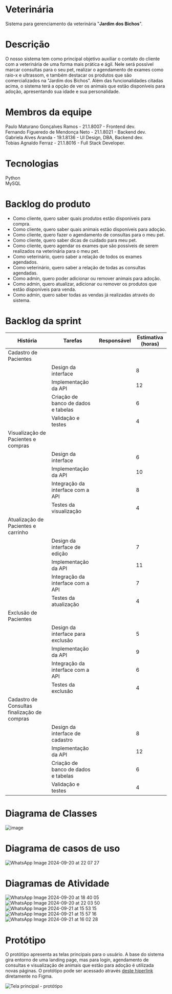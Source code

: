 # Veterinária

Sistema para gerenciamento da veterinária "**Jardim dos Bichos**".

# Descrição

O nosso sistema tem como principal objetivo auxiliar o contato do cliente com a veterinária de uma forma mais prática e ágil.
Nele será possível marcar consultas para o seu pet, realizar o agendamento de exames como raio-x e ultrassom, e também destacar os produtos que são comercializados na "Jardim dos Bichos".
Além das funcionalidades citadas acima, o sistema terá a opção de ver os animais que estão disponíveis para adoção, apresentando sua idade e sua personalidade.

# Membros da equipe
Paulo Maturano Gonçalves Ramos - 21.1.8007 - Frontend dev.<br>
Fernando Figueredo de Mendonça Neto - 21.1.8021 - Backend dev.<br>
Gabriela Alves Aranda - 19.1.8136 - UI Design, DBA, Backend dev.<br>
Tobias Agnaldo Ferraz - 21.1.8016 - Full Stack Developer.<br>

# Tecnologias

Python<br>
MySQL

# Backlog do produto

- Como cliente, quero saber quais produtos estão disponíveis para compra.
- Como cliente, quero saber quais animais estão disponíveis para adoção.
- Como cliente, quero fazer o agendamento de consultas para o meu pet.
- Como cliente, quero saber dicas de cuidado para meu pet.
- Como cliente, quero agendar os exames que são possíveis de serem realizados na veterinária para o meu pet.
- Como veterinário, quero saber a relação de todos os exames agendados.
- Como veterinário, quero saber a relação de todas as consultas agendadas.
- Como admin, quero poder adicionar ou remover animais para adoção.
- Como admin, quero atualizar, adicionar ou remover os produtos que estão disponíveis para venda.
- Como admin, quero saber todas as vendas já realizadas através do sistema.



# Backlog da sprint


|História|	Tarefas|	Responsável|	Estimativa (horas)|
|------------- | ------------- | ------------- | ------------- |
Cadastro de Pacientes|	
||Design da interface| |	8|
||Implementação da API|	|	12|
||Criação de banco de dados e tabelas|	|	6|
||Validação e testes|	|	4|
Visualização de Pacientes e compras|	
||Design da interface|	|	6|
||Implementação da API|	| 10|
||Integração da interface com a API||	8|
||Testes da visualização|	|	4|
Atualização de Pacientes e carrinho|	
||Design da interface de edição|	|	7|
||Implementação da API|	|	11|
||Integração da interface com a API|	|	7|
||Testes da atualização|	|	4|
Exclusão de Pacientes|	
||Design da interface para exclusão|	|	5|
||Implementação da API|	|	9|
||Integração da interface com a API|	|	6|
||Testes da exclusão|	|	4|
Cadastro de Consultas finalização de compras|
||Design da interface de cadastro|	|	8|
||Implementação da API|	|	12|
||Criação de banco de dados e tabelas|	|	6|
||Validação e testes|	|	4|

# Diagrama de Classes

![image](https://github.com/user-attachments/assets/ef620023-80be-4793-bb3f-140c65a5267e)

# Diagrama de casos de uso

![WhatsApp Image 2024-09-20 at 22 07 27](https://github.com/user-attachments/assets/edf2f5ba-bb2f-46e3-b657-e1861bb817de)


# Diagramas de Atividade

![WhatsApp Image 2024-09-20 at 18 40 05](https://github.com/user-attachments/assets/8c4abd20-fb02-4a12-8372-696fde7ae200)
![WhatsApp Image 2024-09-20 at 22 03 50](https://github.com/user-attachments/assets/4fc605b2-9b27-42ce-8a01-dc7e04ec9d01)
![WhatsApp Image 2024-09-21 at 15 53 15](https://github.com/user-attachments/assets/f000e71b-7a5c-40bc-b21e-ab15c08dab7a)
![WhatsApp Image 2024-09-21 at 15 57 16](https://github.com/user-attachments/assets/c314bb06-2295-4b7c-a20e-e89b61bf4712)
![WhatsApp Image 2024-09-21 at 16 02 28](https://github.com/user-attachments/assets/b6f0b65d-b3de-4d5b-bb4a-4582c01710b9)

# Protótipo
O protótipo apresenta as telas principais para o usuário. A base do sistema gira entorno de uma landing page, mas para login, agendamento de consultas e visualização de animais que estão para adoção é utilizada novas páginas. O protótipo pode ser acessado através [deste hiperlink](https://www.figma.com/proto/lGZRDJtM2GAkPbEwte5bLK/Veterin%C3%A1ria?node-id=28-120&starting-point-node-id=28%3A120&scaling=scale-down-width&content-scaling=fixed&t=hGFxNnSap3epTp1A-1) diretamente no Figma.

![Tela principal - protótipo](https://github.com/user-attachments/assets/2b919c40-0392-49e0-b834-1ad20cffc0b0)
